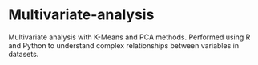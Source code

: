 # Multivariate-analysis
Multivariate analysis with K-Means and PCA methods. Performed using R and Python to understand complex relationships between variables in datasets.
